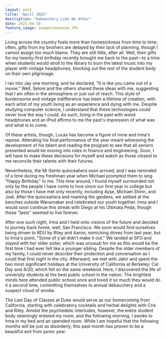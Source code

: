 ```yaml
---
layout: post
title: "April 2025"
description: "Debauchery Like No Other"
date: 2025-04-30
feature_image: images/menmike.JPG
---
```


Living across the country fuels more than homesickness from time to time; often, gifts from my brothers are delayed by their lack of planning, though I cannot assign too much blame. They are still little, after all. Well, their gifts for my twenty-first birthday recently brought me back to the past—to a time when students would stroll to the library to burn the latest music into my player with vintage headphones, blocking out the rest of the student body on their own pilgrimage. 

<!--more-->

I ran into Jay one morning, and he declared, "It is like you came out of a movie." Well, Selom and the others shared these ideas with me, suggesting that I am often in the atmosphere or just out of reach. This style of burdensome and vintage indifference has been a lifetime of creation, with each artist of my youth living as an experience and dying with me. Despite studying computer science, I understand that these technologies could never love the way I could. As such, living in the past with wired headphones and an iPod affirms to me the past's impression of what was and what is to come. 

Of these artists, though, Lucas has become a figure of mine and Irma's repose. Attending his final performance of the year meant witnessing the development of his talent and reading the program to see that all seniors presented would be moving into roles in finance and engineering. Soon, I will have to make these decisions for myself and watch as those closest to me reconcile their talents with their futures. 

Nevertheless, the Mi Gente quinceañera soon arrived, and I was reminded of a time during my freshman year when Michael prompted them to sing "Happy Birthday" to me. This time around, I found myself surrounded not only by the people I have come to love since our first year in college but also by those I have met only recently, including Ayşe, Michael Shirin, and Joel. After the quinceañera and roaming the gardens, we settled at the benches outside Wanamaker and celebrated our youth together. Irma and I would soon continue this streak with Diego at his Últimata Peda, though these "lasts" seemed to live forever. 

After one such night, Irma and I held onto visions of the future and decided to journey back home, well, San Francisco. We soon would find ourselves being driven to RDU by Riley and Aaron, mimicking drives from last year, but to Irma's point, "Some of y'all didn't make it out." We landed at SFO and stayed with her older sister, which was unusual for me as this would be the first time I had ever felt like a younger sibling. Despite the older members of my family, I could never describe their protection and conversation as I could that first night in the city. Afterward, we met with Jahir and spent the two most significant holidays at the University of California at Berkeley: Cal Day and 4/20, which fell on the same weekend. Here, I discovered the life of university students at the best public school in the nation. The brightest minds here attended public school once and loved it so much they would do it a second time, committing themselves to annual debauchery and a suspect cloud of smoke.  

The Last Day of Classes at Duke would serve as our homecoming from California, starting with celebratory cocktails and herbal delights with Cris and Riley. Amidst the psychedelic interludes, however, the entire student body seemingly entered my room, and the following morning, I awoke to Irma in my bed and an upended room. While I am hopeful that the following months will be just as disorderly, this past month has proven to be a beautiful exit from junior year. 